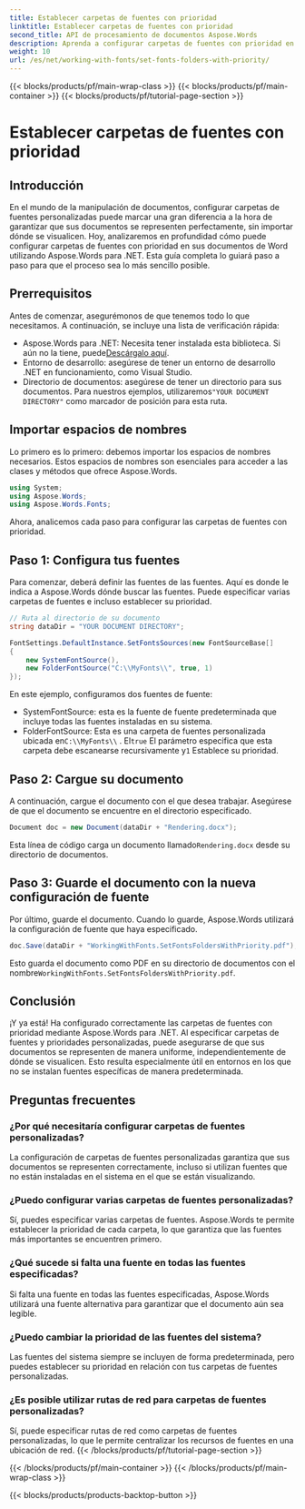 ```yaml
---
title: Establecer carpetas de fuentes con prioridad
linktitle: Establecer carpetas de fuentes con prioridad
second_title: API de procesamiento de documentos Aspose.Words
description: Aprenda a configurar carpetas de fuentes con prioridad en documentos de Word con Aspose.Words para .NET. Nuestra guía garantiza que sus documentos se representen perfectamente en todo momento.
weight: 10
url: /es/net/working-with-fonts/set-fonts-folders-with-priority/
---
```


{{< blocks/products/pf/main-wrap-class >}}
{{< blocks/products/pf/main-container >}}
{{< blocks/products/pf/tutorial-page-section >}}

# Establecer carpetas de fuentes con prioridad

## Introducción

En el mundo de la manipulación de documentos, configurar carpetas de fuentes personalizadas puede marcar una gran diferencia a la hora de garantizar que sus documentos se representen perfectamente, sin importar dónde se visualicen. Hoy, analizaremos en profundidad cómo puede configurar carpetas de fuentes con prioridad en sus documentos de Word utilizando Aspose.Words para .NET. Esta guía completa lo guiará paso a paso para que el proceso sea lo más sencillo posible.

## Prerrequisitos

Antes de comenzar, asegurémonos de que tenemos todo lo que necesitamos. A continuación, se incluye una lista de verificación rápida:

-  Aspose.Words para .NET: Necesita tener instalada esta biblioteca. Si aún no la tiene, puede[Descárgalo aquí](https://releases.aspose.com/words/net/).
- Entorno de desarrollo: asegúrese de tener un entorno de desarrollo .NET en funcionamiento, como Visual Studio.
-  Directorio de documentos: asegúrese de tener un directorio para sus documentos. Para nuestros ejemplos, utilizaremos`"YOUR DOCUMENT DIRECTORY"` como marcador de posición para esta ruta.

## Importar espacios de nombres

Lo primero es lo primero: debemos importar los espacios de nombres necesarios. Estos espacios de nombres son esenciales para acceder a las clases y métodos que ofrece Aspose.Words.

```csharp
using System;
using Aspose.Words;
using Aspose.Words.Fonts;
```

Ahora, analicemos cada paso para configurar las carpetas de fuentes con prioridad.

## Paso 1: Configura tus fuentes

Para comenzar, deberá definir las fuentes de las fuentes. Aquí es donde le indica a Aspose.Words dónde buscar las fuentes. Puede especificar varias carpetas de fuentes e incluso establecer su prioridad.

```csharp
// Ruta al directorio de su documento
string dataDir = "YOUR DOCUMENT DIRECTORY";

FontSettings.DefaultInstance.SetFontsSources(new FontSourceBase[]
{
    new SystemFontSource(), 
    new FolderFontSource("C:\\MyFonts\\", true, 1)
});
```

En este ejemplo, configuramos dos fuentes de fuente:
- SystemFontSource: esta es la fuente de fuente predeterminada que incluye todas las fuentes instaladas en su sistema.
-  FolderFontSource: Esta es una carpeta de fuentes personalizada ubicada en`C:\\MyFonts\\` . El`true` El parámetro especifica que esta carpeta debe escanearse recursivamente y`1` Establece su prioridad.

## Paso 2: Cargue su documento

A continuación, cargue el documento con el que desea trabajar. Asegúrese de que el documento se encuentre en el directorio especificado.

```csharp
Document doc = new Document(dataDir + "Rendering.docx");
```

 Esta línea de código carga un documento llamado`Rendering.docx` desde su directorio de documentos.

## Paso 3: Guarde el documento con la nueva configuración de fuente

Por último, guarde el documento. Cuando lo guarde, Aspose.Words utilizará la configuración de fuente que haya especificado.

```csharp
doc.Save(dataDir + "WorkingWithFonts.SetFontsFoldersWithPriority.pdf");
```

 Esto guarda el documento como PDF en su directorio de documentos con el nombre`WorkingWithFonts.SetFontsFoldersWithPriority.pdf`.

## Conclusión

¡Y ya está! Ha configurado correctamente las carpetas de fuentes con prioridad mediante Aspose.Words para .NET. Al especificar carpetas de fuentes y prioridades personalizadas, puede asegurarse de que sus documentos se representen de manera uniforme, independientemente de dónde se visualicen. Esto resulta especialmente útil en entornos en los que no se instalan fuentes específicas de manera predeterminada.

## Preguntas frecuentes

### ¿Por qué necesitaría configurar carpetas de fuentes personalizadas?
La configuración de carpetas de fuentes personalizadas garantiza que sus documentos se representen correctamente, incluso si utilizan fuentes que no están instaladas en el sistema en el que se están visualizando.

### ¿Puedo configurar varias carpetas de fuentes personalizadas?
Sí, puedes especificar varias carpetas de fuentes. Aspose.Words te permite establecer la prioridad de cada carpeta, lo que garantiza que las fuentes más importantes se encuentren primero.

### ¿Qué sucede si falta una fuente en todas las fuentes especificadas?
Si falta una fuente en todas las fuentes especificadas, Aspose.Words utilizará una fuente alternativa para garantizar que el documento aún sea legible.

### ¿Puedo cambiar la prioridad de las fuentes del sistema?
Las fuentes del sistema siempre se incluyen de forma predeterminada, pero puedes establecer su prioridad en relación con tus carpetas de fuentes personalizadas.

### ¿Es posible utilizar rutas de red para carpetas de fuentes personalizadas?
Sí, puede especificar rutas de red como carpetas de fuentes personalizadas, lo que le permite centralizar los recursos de fuentes en una ubicación de red.
{{< /blocks/products/pf/tutorial-page-section >}}

{{< /blocks/products/pf/main-container >}}
{{< /blocks/products/pf/main-wrap-class >}}

{{< blocks/products/products-backtop-button >}}
